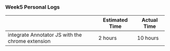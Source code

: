 ### Week5 Personal Logs

|               | Estimated Time| Actual Time   |
| ------------- | ------------- |----------------|
| integrate Annotator JS with the chrome extension | 2 hours  | 10 hours |
